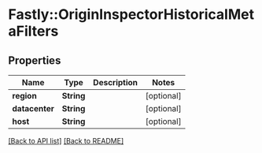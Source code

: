 # Fastly::OriginInspectorHistoricalMetaFilters

## Properties

| Name | Type | Description | Notes |
| ---- | ---- | ----------- | ----- |
| **region** | **String** |  | [optional] |
| **datacenter** | **String** |  | [optional] |
| **host** | **String** |  | [optional] |

[[Back to API list]](../../README.md#endpoints) [[Back to README]](../../README.md)

